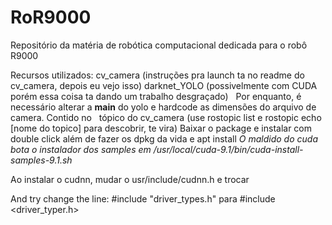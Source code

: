 # RoR9000
Repositório da matéria de robótica computacional dedicada para o robô R9000



Recursos utilizados:
  cv_camera (instruções pra launch ta no readme do cv_camera, depois eu vejo isso)
  darknet_YOLO (possivelmente com CUDA porém essa coisa ta dando um trabalho desgraçado)
    Por enquanto, é  necessário alterar a __main__ do yolo e hardcode as dimensões do arquivo de camera. Contido no 
    tópico do cv_camera (use rostopic list e rostopic echo [nome do topico] para descobrir, te vira)
Baixar o package e instalar com double click além de fazer os dpkg da vida e apt install
*O maldido do cuda bota o instalador dos samples em /usr/local/cuda-9.1/bin/cuda-install-samples-9.1.sh*

Ao instalar o cudnn, mudar o usr/include/cudnn.h e trocar 


And try change the line:
#include "driver_types.h"
para 
#include <driver_typer.h>
